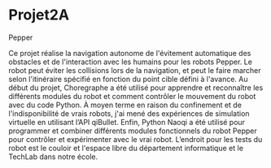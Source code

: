 # Projet2A
Pepper

Ce projet réalise la navigation autonome de l'évitement automatique des obstacles et de l'interaction avec les humains pour les robots Pepper. Le robot peut éviter les collisions lors de la navigation, et peut le faire marcher selon l'itinéraire spécifié en fonction du point cible défini à l'avance. Au début du projet, Choregraphe a été utilisé pour apprendre et reconnaître les différents modules du robot et comment contrôler le mouvement du robot avec du code Python. À moyen terme en raison du confinement et de l'indisponibilité de vrais robots, j'ai mené des expériences de simulation virtuelle en utilisant l’API qiBullet. Enfin, Python Naoqi a été utilisé pour programmer et combiner différents modules fonctionnels du robot Pepper pour contrôler et expérimenter avec le vrai robot. L’endroit pour les tests du robot est le couloir et l'espace libre du département informatique et le TechLab dans notre école.

